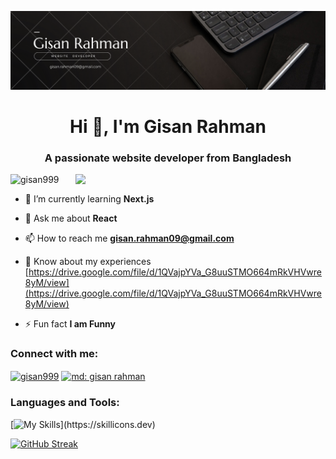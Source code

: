 <!-- 
- 👋 Hi, I’m @Gisan999
- 👀 I’m interested in ...
- 🌱 I’m currently learning ...
- 💞️ I’m looking to collaborate on ...
- 📫 How to reach me ...


## My Skills

[![My Skills](https://skillicons.dev/icons?i=html,css,js,react,nodejs,mongodb,firebase,tailwind,)](https://skillicons.dev) -->


![logo](https://raw.githubusercontent.com/Gisan999/Gisan999/main/Black%20Yellow%20Geometric%20Design%20Expert%20LinkedIn%20Banner.png)

<h1 align="center">Hi 👋, I'm Gisan Rahman</h1>
<h3 align="center">A passionate website developer from Bangladesh</h3>

<img align='right' width="400" src="https://i.pinimg.com/originals/e8/f4/53/e8f453469a3ec97ecd354df465d73913.gif" />

<p align="left"> <img src="https://komarev.com/ghpvc/?username=gisan999&label=Profile%20views&color=0e75b6&style=flat" alt="gisan999" /> </p>

- 🌱 I’m currently learning **Next.js**

- 💬 Ask me about **React**

- 📫 How to reach me **gisan.rahman09@gmail.com**

- 📄 Know about my experiences [https://drive.google.com/file/d/1QVajpYVa_G8uuSTMO664mRkVHVwre8yM/view](https://drive.google.com/file/d/1QVajpYVa_G8uuSTMO664mRkVHVwre8yM/view)

- ⚡ Fun fact **I am Funny**

<h3 align="left">Connect with me:</h3>
<p align="left">
<a href="https://twitter.com/gisan999" target="blank"><img align="center" src="https://raw.githubusercontent.com/rahuldkjain/github-profile-readme-generator/master/src/images/icons/Social/twitter.svg" alt="gisan999" height="30" width="40" /></a>
<a href="https://fb.com/md: gisan rahman" target="blank"><img align="center" src="https://raw.githubusercontent.com/rahuldkjain/github-profile-readme-generator/master/src/images/icons/Social/facebook.svg" alt="md: gisan rahman" height="30" width="40" /></a>
</p>

<h3 align="left">Languages and Tools:</h3>
<!-- <p align="left"> <a href="https://www.w3schools.com/css/" target="_blank" rel="noreferrer"> <img src="https://raw.githubusercontent.com/devicons/devicon/master/icons/css3/css3-original-wordmark.svg" alt="css3" width="40" height="40"/> </a> <a href="https://expressjs.com" target="_blank" rel="noreferrer"> <img src="https://raw.githubusercontent.com/devicons/devicon/master/icons/express/express-original-wordmark.svg" alt="express" width="40" height="40"/> </a> <a href="https://firebase.google.com/" target="_blank" rel="noreferrer"> <img src="https://www.vectorlogo.zone/logos/firebase/firebase-icon.svg" alt="firebase" width="40" height="40"/> </a> <a href="https://www.w3.org/html/" target="_blank" rel="noreferrer"> <img src="https://raw.githubusercontent.com/devicons/devicon/master/icons/html5/html5-original-wordmark.svg" alt="html5" width="40" height="40"/> </a> <a href="https://developer.mozilla.org/en-US/docs/Web/JavaScript" target="_blank" rel="noreferrer"> <img src="https://raw.githubusercontent.com/devicons/devicon/master/icons/javascript/javascript-original.svg" alt="javascript" width="40" height="40"/> </a> <a href="https://www.mongodb.com/" target="_blank" rel="noreferrer"> <img src="https://raw.githubusercontent.com/devicons/devicon/master/icons/mongodb/mongodb-original-wordmark.svg" alt="mongodb" width="40" height="40"/> </a> <a href="https://nodejs.org" target="_blank" rel="noreferrer"> <img src="https://raw.githubusercontent.com/devicons/devicon/master/icons/nodejs/nodejs-original-wordmark.svg" alt="nodejs" width="40" height="40"/> </a> <a href="https://reactjs.org/" target="_blank" rel="noreferrer"> <img src="https://raw.githubusercontent.com/devicons/devicon/master/icons/react/react-original-wordmark.svg" alt="react" width="40" height="40"/> </a> <a href="https://tailwindcss.com/" target="_blank" rel="noreferrer"> <img src="https://www.vectorlogo.zone/logos/tailwindcss/tailwindcss-icon.svg" alt="tailwind" width="40" height="40"/> </a> </p> -->


[![My Skills](https://skillicons.dev/icons?i=html,css,js,react,nodejs,mongodb,firebase,tailwind,)](https://skillicons.dev)


<!-- <p>&nbsp;<img align="center" src="https://github-readme-stats.vercel.app/api?username=gisan999&show_icons=true&locale=en" alt="gisan999" /></p> -->

<!-- <p><img align="center" src="https://github-readme-streak-stats.herokuapp.com/?user=gisan999&" alt="gisan999" /></p> -->

[![GitHub Streak](https://github-readme-streak-stats.herokuapp.com?user=Gisan999&theme=synthwave&border_radius=3&date_format=j%20M%5B%20Y%5D&card_width=850)](https://git.io/streak-stats)
